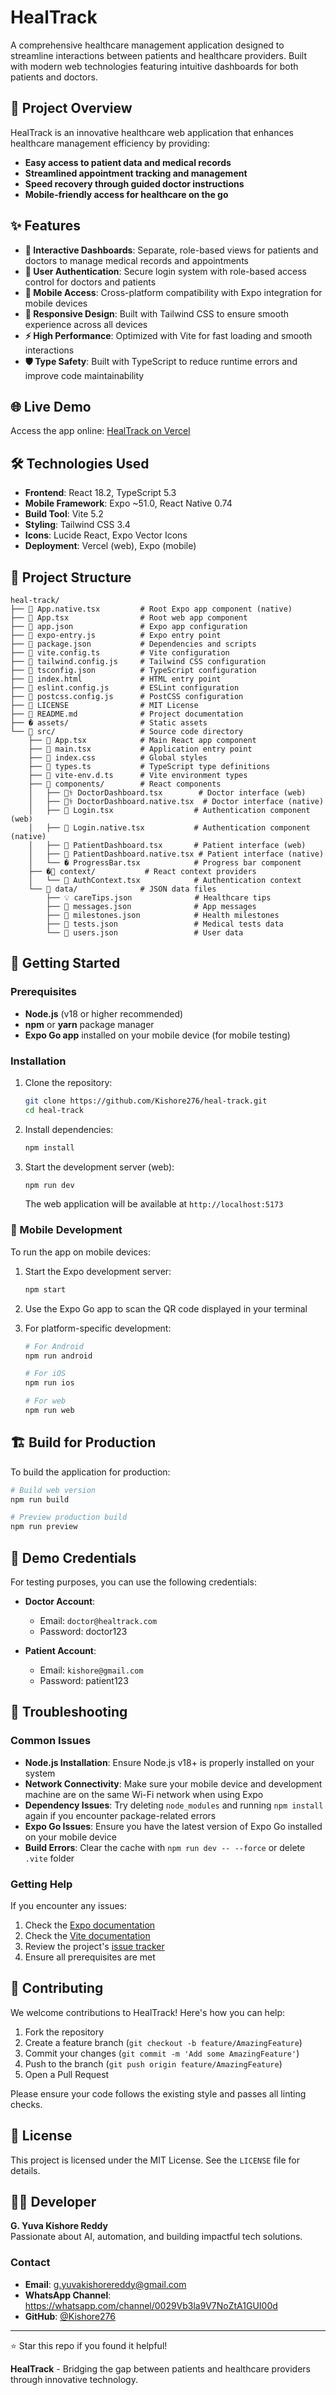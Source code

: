 # HealTrack

A comprehensive healthcare management application designed to streamline interactions between patients and healthcare providers. Built with modern web technologies featuring intuitive dashboards for both patients and doctors.

## 🎯 Project Overview

HealTrack is an innovative healthcare web application that enhances healthcare management efficiency by providing:

- **Easy access to patient data and medical records**
- **Streamlined appointment tracking and management**
- **Speed recovery through guided doctor instructions**
- **Mobile-friendly access for healthcare on the go**

## ✨ Features

- **🏥 Interactive Dashboards**: Separate, role-based views for patients and doctors to manage medical records and appointments
- **🔐 User Authentication**: Secure login system with role-based access control for doctors and patients
- **📱 Mobile Access**: Cross-platform compatibility with Expo integration for mobile devices
- **🎨 Responsive Design**: Built with Tailwind CSS to ensure smooth experience across all devices
- **⚡ High Performance**: Optimized with Vite for fast loading and smooth interactions
- **🛡️ Type Safety**: Built with TypeScript to reduce runtime errors and improve code maintainability

## 🌐 Live Demo

Access the app online: [HealTrack on Vercel](https://gfg-hackathon-zeta.vercel.app/)

## 🛠️ Technologies Used

- **Frontend**: React 18.2, TypeScript 5.3
- **Mobile Framework**: Expo ~51.0, React Native 0.74
- **Build Tool**: Vite 5.2
- **Styling**: Tailwind CSS 3.4
- **Icons**: Lucide React, Expo Vector Icons
- **Deployment**: Vercel (web), Expo (mobile)

## 📁 Project Structure

```plaintext
heal-track/
├── 📱 App.native.tsx         # Root Expo app component (native)
├── 📱 App.tsx                # Root web app component
├── 📄 app.json               # Expo app configuration
├── 📄 expo-entry.js          # Expo entry point
├── 📄 package.json           # Dependencies and scripts
├── 📄 vite.config.ts         # Vite configuration
├── 📄 tailwind.config.js     # Tailwind CSS configuration
├── 📄 tsconfig.json          # TypeScript configuration
├── 📄 index.html             # HTML entry point
├── 📄 eslint.config.js       # ESLint configuration
├── 📄 postcss.config.js      # PostCSS configuration
├── 📄 LICENSE                # MIT License
├── 📄 README.md              # Project documentation
├── � assets/                # Static assets
└── 📂 src/                   # Source code directory
    ├── 📱 App.tsx            # Main React app component
    ├── 📱 main.tsx           # Application entry point
    ├── 🎨 index.css          # Global styles
    ├── 📝 types.ts           # TypeScript type definitions
    ├── 📝 vite-env.d.ts      # Vite environment types
    ├── 📂 components/        # React components
    │   ├── 👨‍⚕️ DoctorDashboard.tsx        # Doctor interface (web)
    │   ├── 👨‍⚕️ DoctorDashboard.native.tsx  # Doctor interface (native)
    │   ├── 🔐 Login.tsx                  # Authentication component (web)
    │   ├── 🔐 Login.native.tsx           # Authentication component (native)
    │   ├── 👤 PatientDashboard.tsx       # Patient interface (web)
    │   ├── 👤 PatientDashboard.native.tsx # Patient interface (native)
    │   └── � ProgressBar.tsx            # Progress bar component
    ├── �📂 context/           # React context providers
    │   └── 🔐 AuthContext.tsx            # Authentication context
    └── 📂 data/              # JSON data files
        ├── 💡 careTips.json              # Healthcare tips
        ├── 💬 messages.json              # App messages
        ├── 🎯 milestones.json            # Health milestones
        ├── 🧪 tests.json                 # Medical tests data
        └── 👥 users.json                 # User data
```

## 🚀 Getting Started

### Prerequisites

- **Node.js** (v18 or higher recommended)
- **npm** or **yarn** package manager
- **Expo Go app** installed on your mobile device (for mobile testing)

### Installation

1. Clone the repository:

   ```bash
   git clone https://github.com/Kishore276/heal-track.git
   cd heal-track
   ```

2. Install dependencies:

   ```bash
   npm install
   ```

3. Start the development server (web):

   ```bash
   npm run dev
   ```

   The web application will be available at `http://localhost:5173`

### 📱 Mobile Development

To run the app on mobile devices:

1. Start the Expo development server:

   ```bash
   npm start
   ```

2. Use the Expo Go app to scan the QR code displayed in your terminal

3. For platform-specific development:

   ```bash
   # For Android
   npm run android
   
   # For iOS
   npm run ios
   
   # For web
   npm run web
   ```

## 🏗️ Build for Production

To build the application for production:

```bash
# Build web version
npm run build

# Preview production build
npm run preview
```

## 🧪 Demo Credentials

For testing purposes, you can use the following credentials:

- **Doctor Account**:
  - Email: `doctor@healtrack.com`
  - Password: doctor123

- **Patient Account**:
  - Email: `kishore@gmail.com`
  - Password: patient123

## 🔧 Troubleshooting

### Common Issues

- **Node.js Installation**: Ensure Node.js v18+ is properly installed on your system
- **Network Connectivity**: Make sure your mobile device and development machine are on the same Wi-Fi network when using Expo
- **Dependency Issues**: Try deleting `node_modules` and running `npm install` again if you encounter package-related errors
- **Expo Go Issues**: Ensure you have the latest version of Expo Go installed on your mobile device
- **Build Errors**: Clear the cache with `npm run dev -- --force` or delete `.vite` folder

### Getting Help

If you encounter any issues:

1. Check the [Expo documentation](https://docs.expo.dev/)
2. Check the [Vite documentation](https://vitejs.dev/)
3. Review the project's [issue tracker](https://github.com/Kishore276/heal-track/issues)
4. Ensure all prerequisites are met

## 🤝 Contributing

We welcome contributions to HealTrack! Here's how you can help:

1. Fork the repository
2. Create a feature branch (`git checkout -b feature/AmazingFeature`)
3. Commit your changes (`git commit -m 'Add some AmazingFeature'`)
4. Push to the branch (`git push origin feature/AmazingFeature`)
5. Open a Pull Request

Please ensure your code follows the existing style and passes all linting checks.

## 📄 License

This project is licensed under the MIT License. See the `LICENSE` file for details.

## 👨‍💻 Developer

**G. Yuva Kishore Reddy**  
Passionate about AI, automation, and building impactful tech solutions.

### Contact

- **Email**: <g.yuvakishorereddy@gmail.com>
- **WhatsApp Channel**: <https://whatsapp.com/channel/0029Vb3la9V7NoZtA1GUI00d>
- **GitHub**: [@Kishore276](https://github.com/Kishore276)

---

⭐ Star this repo if you found it helpful!

**HealTrack** - Bridging the gap between patients and healthcare providers through innovative technology.

